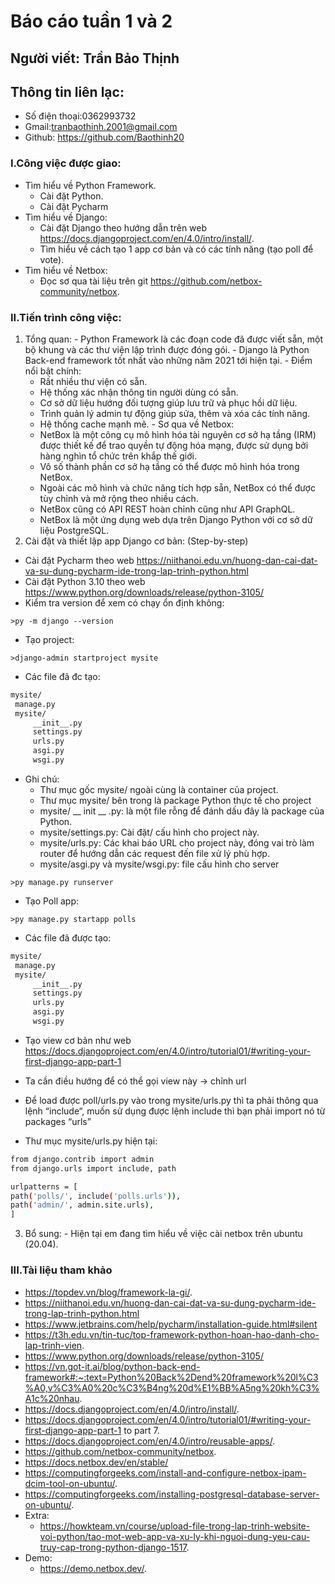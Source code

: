# Báo cáo tuần 1 và 2

## Người viết: Trần Bảo Thịnh
## Thông tin liên lạc:

  - Số điện thoại:0362993732
  - Gmail:tranbaothinh.2001@gmail.com
  - Github: https://github.com/Baothinh20

### I.Công việc được giao:

  - Tìm hiểu về Python Framework.
    - Cài đặt Python.
    - Cài đặt Pycharm
  - Tìm hiểu về Django:
    - Cài đặt Django theo hướng dẫn trên web https://docs.djangoproject.com/en/4.0/intro/install/.
    - Tìm hiểu về cách tạo 1 app cơ bản và có các tính năng (tạo poll để vote).
  - Tìm hiểu về Netbox:
    - Đọc sơ qua tài liệu trên git https://github.com/netbox-community/netbox.
  
### II.Tiến trình công việc:

  1. Tổng quan:
    - Python Framework là các đoạn code đã được viết sẵn, một bộ khung và các thư viện lập trình được đóng gói.
    - Django là Python Back-end framework tốt nhất vào những năm 2021 tới hiện tại.
    - Điểm nổi bật chính:
      - Rất nhiều thư viện có sẵn.
      - Hệ thống xác nhận thông tin người dùng có sẵn.
      - Cơ sở dữ liệu hướng đối tượng giúp lưu trữ và phục hồi dữ liệu.
      - Trình quản lý admin tự động giúp sửa, thêm và xóa các tính năng.
      - Hệ thống cache mạnh mẽ.
    - Sơ qua về Netbox:
      - NetBox là một công cụ mô hình hóa tài nguyên cơ sở hạ tầng (IRM) được thiết kế để trao quyền tự động hóa mạng, được sử dụng bởi hàng nghìn tổ chức trên khắp           thế giới.
      - Vô số thành phần cơ sở hạ tầng có thể được mô hình hóa trong NetBox.
      - Ngoài các mô hình và chức năng tích hợp sẵn, NetBox có thể được tùy chỉnh và mở rộng theo nhiều cách.
      - NetBox cũng có API REST hoàn chỉnh cũng như API GraphQL.
      - NetBox là một ứng dụng web dựa trên Django Python với cơ sở dữ liệu PostgreSQL. 
  2. Cài đặt và thiết lập app Django cơ bản: (Step-by-step)
   - Cài đặt Pycharm theo web https://niithanoi.edu.vn/huong-dan-cai-dat-va-su-dung-pycharm-ide-trong-lap-trinh-python.html
   - Cài đặt Python 3.10 theo web https://www.python.org/downloads/release/python-3105/
   - Kiểm tra version để xem có chạy ổn định không:
    
    >py -m django --version

   - Tạo project:
      
    >django-admin startproject mysite
      
   - Các file đã đc tạo:

   ```bash
   mysite/
    manage.py
    mysite/
        __init__.py
        settings.py
        urls.py
        asgi.py
        wsgi.py
   ```
   - Ghi chú:
      - Thư mục gốc mysite/ ngoài cùng là container của project.
      - Thư mục mysite/ bên trong là package Python thực tế cho project
      - mysite/ __ init __ .py: là một file rỗng để đánh dấu đây là package của Python.
      - mysite/settings.py: Cài đặt/ cấu hình cho project này.
      - mysite/urls.py: Các khai báo URL cho project này, đóng vai trò làm router để hướng dẫn các request đến file xử lý phù hợp.
      - mysite/asgi.py và mysite/wsgi.py: file cấu hình cho server

    >py manage.py runserver
   
   - Tạo Poll app:
   
    >py manage.py startapp polls

   - Các file đã được tạo:
   
   ```bash
   mysite/
    manage.py
    mysite/
        __init__.py
        settings.py
        urls.py
        asgi.py
        wsgi.py
   ```
   
   - Tạo view cơ bản như web https://docs.djangoproject.com/en/4.0/intro/tutorial01/#writing-your-first-django-app-part-1
   - Ta cần điều hướng để có thể gọi view này -> chỉnh url
   - Để load được poll/urls.py vào trong mysite/urls.py thì ta phải thông qua lệnh “include“, muốn sử dụng được lệnh include thì bạn phải import nó từ packages “urls”
   
   - Thư mục mysite/urls.py hiện tại:
   ```bash
   from django.contrib import admin
   from django.urls import include, path

   urlpatterns = [
   path('polls/', include('polls.urls')),
   path('admin/', admin.site.urls),
   ]
   ```
   
   
  3. Bổ sung:
    - Hiện tại em đang tìm hiểu về việc cài netbox trên ubuntu (20.04).
    
### III.Tài liệu tham khảo
  - https://topdev.vn/blog/framework-la-gi/.
  - https://niithanoi.edu.vn/huong-dan-cai-dat-va-su-dung-pycharm-ide-trong-lap-trinh-python.html
  - https://www.jetbrains.com/help/pycharm/installation-guide.html#silent
  - https://t3h.edu.vn/tin-tuc/top-framework-python-hoan-hao-danh-cho-lap-trinh-vien.
  - https://www.python.org/downloads/release/python-3105/
  - https://vn.got-it.ai/blog/python-back-end-framework#:~:text=Python%20Back%2Dend%20framework%20l%C3%A0,v%C3%A0%20c%C3%B4ng%20d%E1%BB%A5ng%20kh%C3%A1c%20nhau.
  - https://docs.djangoproject.com/en/4.0/intro/install/.
  - https://docs.djangoproject.com/en/4.0/intro/tutorial01/#writing-your-first-django-app-part-1 to part 7.
  - https://docs.djangoproject.com/en/4.0/intro/reusable-apps/.
  - https://github.com/netbox-community/netbox.
  - https://docs.netbox.dev/en/stable/
  - https://computingforgeeks.com/install-and-configure-netbox-ipam-dcim-tool-on-ubuntu/.
  - https://computingforgeeks.com/installing-postgresql-database-server-on-ubuntu/.
  - Extra:
    - https://howkteam.vn/course/upload-file-trong-lap-trinh-website-voi-python/tao-mot-web-app-va-xu-ly-khi-nguoi-dung-yeu-cau-truy-cap-trong-python-django-1517.
  - Demo:
    - https://demo.netbox.dev/.
